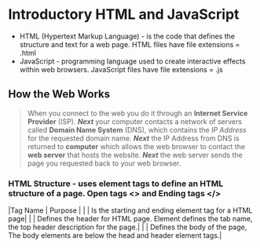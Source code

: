 # Introductory HTML and JavaScript
- HTML (Hypertext Markup Language) - is the code that defines the structure and text for a web page. HTML files have file extensions = .html
- JavaScript - programming language used to create interactive effects within web browsers. JavaScript files have file extensions = .js
## How the Web Works
> When you connect to the web you do it through an **Internet Service Provider** (ISP).
> ***Next*** your computer contacts a network of servers called **Domain Name System** (DNS), which contains the *IP Address* for the requested domain name.
> ***Next*** the IP Address from DNS is returned to **computer** which allows the web browser to contact the **web server** that hosts the website.
> ***Next*** the web server sends the page you requested back to your web browser.
### HTML Structure - uses element tags to define an HTML structure of a page. Open tags <> and Ending tags </>
|Tag Name | Purpose |
|<html></html> | Is the starting and ending element tag for a HTML page|
|<head></head> | Defines the header for HTML page. Element defines the tab name, the top header description for the page.|
|<body></body> | Defines the body of the page, The body elements are below the head and header element tags.|

